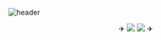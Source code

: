 ![header](https://capsule-render.vercel.app/api?type=waving&color=DCDCDC&height=180&section=header&text=Doyeop&fontAlign=83&fontAlignY=35&fontColor=#dd9933&fontSize=90) <br>
<div align="center">✈
<a href="https://doyeop.com/" target="_blank"><img src="https://img.shields.io/badge/Blog-lightgrey?style=flat-     square&logo=WordPress&logoColor=white"/></a>
<a href="https://www.instagram.com/ehduq/" target="_blank"><img src="https://img.shields.io/badge/Insta-lightgrey?style=flat-square&logo=Instagram&logoColor=white"/></a>
✈
</div>

